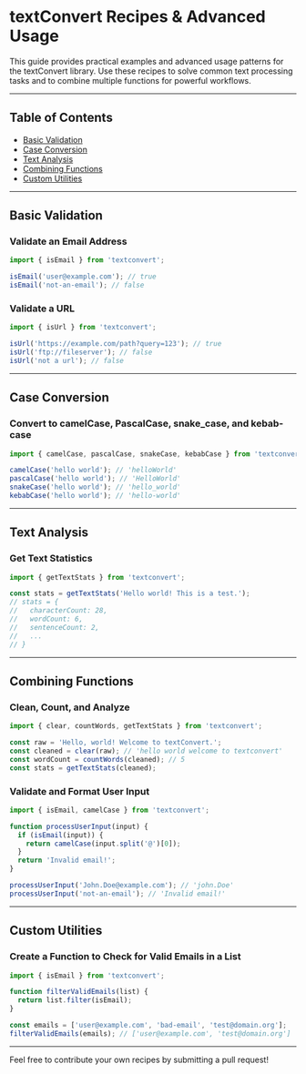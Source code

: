 # textConvert Recipes & Advanced Usage

This guide provides practical examples and advanced usage patterns for the textConvert library. Use these recipes to solve common text processing tasks and to combine multiple functions for powerful workflows.

---

## Table of Contents

- [Basic Validation](#basic-validation)
- [Case Conversion](#case-conversion)
- [Text Analysis](#text-analysis)
- [Combining Functions](#combining-functions)
- [Custom Utilities](#custom-utilities)

---

## Basic Validation

### Validate an Email Address

```js
import { isEmail } from 'textconvert';

isEmail('user@example.com'); // true
isEmail('not-an-email'); // false
```

### Validate a URL

```js
import { isUrl } from 'textconvert';

isUrl('https://example.com/path?query=123'); // true
isUrl('ftp://fileserver'); // false
isUrl('not a url'); // false
```

---

## Case Conversion

### Convert to camelCase, PascalCase, snake_case, and kebab-case

```js
import { camelCase, pascalCase, snakeCase, kebabCase } from 'textconvert';

camelCase('hello world'); // 'helloWorld'
pascalCase('hello world'); // 'HelloWorld'
snakeCase('hello world'); // 'hello_world'
kebabCase('hello world'); // 'hello-world'
```

---

## Text Analysis

### Get Text Statistics

```js
import { getTextStats } from 'textconvert';

const stats = getTextStats('Hello world! This is a test.');
// stats = {
//   characterCount: 28,
//   wordCount: 6,
//   sentenceCount: 2,
//   ...
// }
```

---

## Combining Functions

### Clean, Count, and Analyze

```js
import { clear, countWords, getTextStats } from 'textconvert';

const raw = 'Hello, world! Welcome to textConvert.';
const cleaned = clear(raw); // 'hello world welcome to textconvert'
const wordCount = countWords(cleaned); // 5
const stats = getTextStats(cleaned);
```

### Validate and Format User Input

```js
import { isEmail, camelCase } from 'textconvert';

function processUserInput(input) {
  if (isEmail(input)) {
    return camelCase(input.split('@')[0]);
  }
  return 'Invalid email!';
}

processUserInput('John.Doe@example.com'); // 'john.Doe'
processUserInput('not-an-email'); // 'Invalid email!'
```

---

## Custom Utilities

### Create a Function to Check for Valid Emails in a List

```js
import { isEmail } from 'textconvert';

function filterValidEmails(list) {
  return list.filter(isEmail);
}

const emails = ['user@example.com', 'bad-email', 'test@domain.org'];
filterValidEmails(emails); // ['user@example.com', 'test@domain.org']
```

---

Feel free to contribute your own recipes by submitting a pull request!
